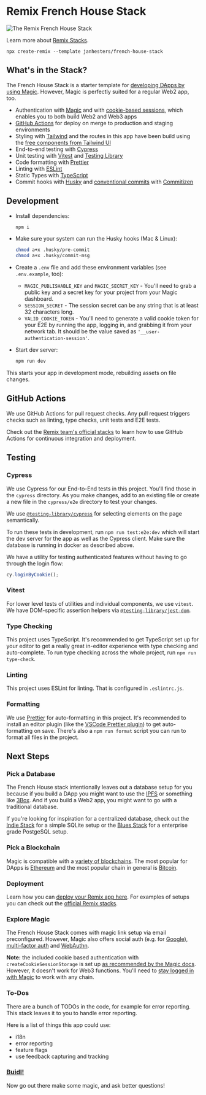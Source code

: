 # Remix French House Stack

![The Remix French House Stack](./public/french-house-stack.png)

Learn more about [Remix Stacks](https://remix.run/stacks).

```
npx create-remix --template janhesters/french-house-stack
```

## What's in the Stack?

The French House Stack is a starter template for [developing DApps by using Magic](https://magic.link/docs/home#blockchains). However, Magic is perfectly suited for a regular Web2 app, too.

- Authentication with [Magic](https://magic.link/) and with [cookie-based sessions](https://remix.run/docs/en/v1/api/remix#createcookiesessionstorage), which enables you to both build Web2 and Web3 apps
- [GitHub Actions](https://github.com/features/actions) for deploy on merge to production and staging environments
- Styling with [Tailwind](https://tailwindcss.com/) and the routes in this app have been build using the [free components from Tailwind UI](https://tailwindui.com/preview)
- End-to-end testing with [Cypress](https://cypress.io)
- Unit testing with [Vitest](https://vitest.dev) and [Testing Library](https://testing-library.com)
- Code formatting with [Prettier](https://prettier.io)
- Linting with [ESLint](https://eslint.org)
- Static Types with [TypeScript](https://typescriptlang.org)
- Commit hooks with [Husky](https://github.com/typicode/husky) and [conventional commits](https://www.conventionalcommits.org/en/v1.0.0/) with [Commitizen](https://github.com/commitizen/cz-cli)

## Development

- Install dependencies:
  
  ```sh
  npm i
  ```

- Make sure your system can run the Husky hooks (Mac & Linux):
  
  ```sh
  chmod a+x .husky/pre-commit
  chmod a+x .husky/commit-msg
  ```

- Create a `.env` file and add these environment variables (see `.env.example`, too):
  - `MAGIC_PUBLISHABLE_KEY` and `MAGIC_SECRET_KEY` - You'll need to grab a public key and a secret key for your project from your Magic dashboard.
  - `SESSION_SECRET` - The session secret can be any string that is at least 32 characters long.
  - `VALID_COOKIE_TOKEN` - You'll need to generate a valid cookie token for your E2E by running the app, logging in, and grabbing it from your network tab. It should be the value saved as `'__user-authentication-session'`.

- Start dev server:

  ```sh
  npm run dev
  ```

This starts your app in development mode, rebuilding assets on file changes.

## GitHub Actions

We use GitHub Actions for pull request checks. Any pull request triggers checks such as linting, type checks, unit tests and E2E tests.

Check out the [Remix team's official stacks](https://remix.run/docs/en/v1/pages/stacks) to learn how to use GitHub Actions for continuous integration and deployment.

## Testing

### Cypress

We use Cypress for our End-to-End tests in this project. You'll find those in the `cypress` directory. As you make changes, add to an existing file or create a new file in the `cypress/e2e` directory to test your changes.

We use [`@testing-library/cypress`](https://testing-library.com/cypress) for selecting elements on the page semantically.

To run these tests in development, run `npm run test:e2e:dev` which will start the dev server for the app as well as the Cypress client. Make sure the database is running in docker as described above.

We have a utility for testing authenticated features without having to go through the login flow:

```ts
cy.loginByCookie();
```

### Vitest

For lower level tests of utilities and individual components, we use `vitest`. We have DOM-specific assertion helpers via [`@testing-library/jest-dom`](https://testing-library.com/jest-dom).

### Type Checking

This project uses TypeScript. It's recommended to get TypeScript set up for your editor to get a really great in-editor experience with type checking and auto-complete. To run type checking across the whole project, run `npm run type-check`.

### Linting

This project uses ESLint for linting. That is configured in `.eslintrc.js`.

### Formatting

We use [Prettier](https://prettier.io/) for auto-formatting in this project. It's recommended to install an editor plugin (like the [VSCode Prettier plugin](https://marketplace.visualstudio.com/items?itemName=esbenp.prettier-vscode)) to get auto-formatting on save. There's also a `npm run format` script you can run to format all files in the project.

## Next Steps

### Pick a Database

The French House stack intentionally leaves out a database setup for you because if you build a DApp you might want to use the [IPFS](https://ipfs.io/) or something like [3Box](https://3boxlabs.com/). And if you build a Web2 app, you might want to go with a traditional database.

If you're looking for inspiration for a centralized database, check out the [Indie Stack](https://github.com/remix-run/indie-stack) for a simple SQLite setup or the [Blues Stack](https://github.com/remix-run/blues-stack) for a enterprise grade PostgeSQL setup.

### Pick a Blockchain

Magic is compatible with a [variety of blockchains](https://magic.link/docs/home#blockchains). The most popular for DApps is [Ethereum](https://magic.link/docs/advanced/blockchains/ethereum/javascript) and the most popular chain in general is [Bitcoin](https://magic.link/docs/advanced/blockchains/bitcoin).

### Deployment

Learn how you can [deploy your Remix app here](https://remix.run/docs/en/v1/guides/deployment). For examples of setups you can check out the [official Remix stacks](https://remix.run/docs/en/v1/pages/stacks).

### Explore Magic

The French House Stack comes with magic link setup via email preconfigured. However, Magic also offers social auth (e.g. for [Google](https://magic.link/docs/login-methods/social-logins/integration/social-providers/google)), [multi-factor auth](https://magic.link/docs/login-methods/mfa) and [WebAuthn](https://magic.link/docs/login-methods/webauthn).

**Note:** the included cookie based authentication with `createCookieSessionStorage` is set up [as recommended by the Magic docs](https://magic.link/docs/introduction/faq#sessions-and-tokens). However, it doesn't work for Web3 functions. You'll need to [stay logged in with Magic](https://magic.link/docs/introduction/faq#how-long-does-a-user-remain-logged-in) to work with any chain.

### To-Dos

There are a bunch of TODOs in the code, for example for error reporting. This stack leaves it to you to handle error reporting.

Here is a list of things this app could use:

- i18n
- error reporting
- feature flags
- use feedback capturing and tracking

### [Buidl!](https://www.urbandictionary.com/define.php?term=%23BUIDL)

Now go out there make some magic, and ask better questions!
